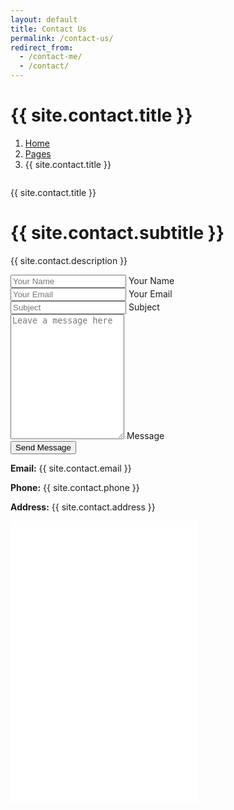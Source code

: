 ```yaml
---
layout: default
title: Contact Us
permalink: /contact-us/
redirect_from:
  - /contact-me/
  - /contact/
---
```


<!-- Header Start -->
<div class="container-fluid hero-header bg-light py-5 mb-5">
  <div class="container py-5">
    <div class="row g-5 align-items-center">
      <div class="col-lg-6">
        <h1 class="display-4 mb-3 animated slideInDown">{{ site.contact.title }}</h1>
        <nav aria-label="breadcrumb animated slideInDown">
          <ol class="breadcrumb mb-0">
            <li class="breadcrumb-item"><a href="/">Home</a></li>
            <li class="breadcrumb-item"><a href="#">Pages</a></li>
            <li class="breadcrumb-item active" aria-current="page">{{ site.contact.title }}</li>
          </ol>
        </nav>
      </div>
      <div class="col-lg-6 animated fadeIn">
        <div class="row g-3">
          <div class="col-6 text-end">
            <img class="img-fluid bg-white p-3 w-100" src="{{ '/img/hero-1.jpg' | relative_url }}" alt="">
          </div>
          <div class="col-6">
            <img class="img-fluid bg-white p-3 w-100" src="{{ '/img/hero-2.jpg' | relative_url }}" alt="">
          </div>
        </div>
      </div>
    </div>
  </div>
</div>
<!-- Header End -->

<!-- Contact Start -->
<div class="container-xxl py-5">
  <div class="container">
    <div class="text-center mx-auto wow fadeInUp" data-wow-delay="0.1s" style="max-width: 500px;">
      <p class="text-primary text-uppercase mb-2">{{ site.contact.title }}</p>
      <h1 class="display-6 mb-5">{{ site.contact.subtitle }}</h1>
    </div>
    <div class="row g-0 justify-content-center">
      <div class="col-lg-8 wow fadeInUp" data-wow-delay="0.1s">
        <p class="text-center mb-4">{{ site.contact.description }}</p>
        <form>
          <div class="row g-3">
            <div class="col-md-6">
              <div class="form-floating">
                <input type="text" class="form-control" id="name" placeholder="Your Name">
                <label for="name">Your Name</label>
              </div>
            </div>
            <div class="col-md-6">
              <div class="form-floating">
                <input type="email" class="form-control" id="email" placeholder="Your Email">
                <label for="email">Your Email</label>
              </div>
            </div>
            <div class="col-12">
              <div class="form-floating">
                <input type="text" class="form-control" id="subject" placeholder="Subject">
                <label for="subject">Subject</label>
              </div>
            </div>
            <div class="col-12">
              <div class="form-floating">
                <textarea class="form-control" placeholder="Leave a message here" id="message" style="height: 200px"></textarea>
                <label for="message">Message</label>
              </div>
            </div>
            <div class="col-12 text-center">
              <button class="btn btn-primary py-3 px-5" type="submit">Send Message</button>
            </div>
          </div>
        </form>
      </div>
    </div>
  </div>
</div>
<!-- Contact End -->

 <div class="mt-4 text-center">
   <p><strong>Email:</strong> {{ site.contact.email }}</p>
   <p><strong>Phone:</strong> {{ site.contact.phone }}</p>
   <p><strong>Address:</strong> {{ site.contact.address }}</p>
</div>
<!-- Google Map Start -->
<div class="container-xxl py-5 px-0 wow fadeInUp" data-wow-delay="0.1s">
  <iframe class="w-100 mb-n2" style="height: 450px;"
    src="{{ site.contact.map }}"
    frameborder="0" allowfullscreen="" aria-hidden="false" tabindex="0"></iframe>
</div>
<!-- Google Map End -->

